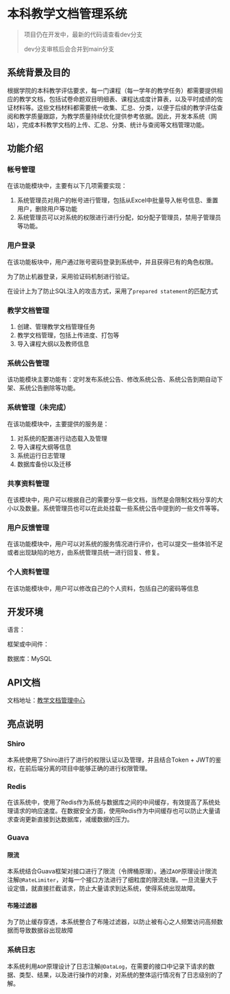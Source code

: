# 本科教学文档管理系统

> 项目仍在开发中，最新的代码请查看dev分支
> 
> dev分支审核后会合并到main分支

## 系统背景及目的

根据学院的本科教学评估要求，每一门课程（每一学年的教学任务）都需要提供相应的教学文档，包括试卷命题双目明细表、课程达成度计算表，以及平时成绩的佐证材料等。这些文档材料都需要统一收集、汇总、分类，以便于后续的教学评估查阅和教学质量跟踪，为教学质量持续优化提供参考依据。因此，开发本系统（网站），完成本科教学文档的上传、汇总、分类、统计与查阅等文档管理功能。

## 功能介绍

### 帐号管理

在该功能模块中，主要有以下几项需要实现：

1. 系统管理员对用户的帐号进行管理，包括从Excel中批量导入帐号信息、重置用户，删除用户等功能
2. 系统管理员可以对系统的权限进行进行分配，如分配子管理员，禁用子管理员等功能。

### 用户登录

在该功能板块中，用户通过账号密码登录到系统中，并且获得已有的角色权限。

为了防止机器登录，采用验证码机制进行验证。

在设计上为了防止SQL注入的攻击方式，采用了`prepared statement`的匹配方式

### 教学文档管理

1. 创建、管理教学文档管理任务
2. 教学文档管理，包括上传进度、打包等
3. 导入课程大纲以及教师信息

### 系统公告管理

该功能模块主要功能有：定时发布系统公告、修改系统公告、系统公告到期自动下架、系统公告删除等功能。

### 系统管理（未完成）

在该功能模块中，主要提供的服务是：

1. 对系统的配置进行动态载入及管理
2. 导入课程大纲等信息
3. 系统运行日志管理
4. 数据库备份以及迁移

### 共享资料管理

在该模块中，用户可以根据自己的需要分享一些文档，当然是会限制文档分享的大小以及数量。系统管理员也可以在此处挂载一些系统公告中提到的一些文件等等。

### 用户反馈管理

在该功能模块中，用户可以对系统的服务情况进行评价，也可以提交一些体验不足或者出现缺陷的地方，由系统管理员统一进行回复、修复。

### 个人资料管理

在该功能模块中，用户可以修改自己的个人资料，包括自己的密码等信息

## 开发环境

语言：

框架或中间件：

数据库：MySQL

## API文档

文档地址：[教学文档管理中心](https://console-docs.apipost.cn/preview/87327b6fd6408173/14b79967c33ea967)

## 亮点说明

### Shiro

本系统使用了Shiro进行了进行的权限认证以及管理，并且结合Token + JWT的鉴权，在前后端分离的项目中能够正确的进行权限管理。

### Redis

在该系统中，使用了Redis作为系统与数据库之间的中间缓存，有效提高了系统处理请求的响应速度。在数据安全方面，使用Redis作为中间缓存也可以防止大量请求查询更新直接到达数据库，减缓数据的压力。

### Guava

#### 限流

本系统结合Guava框架对接口进行了限流（令牌桶原理）。通过`AOP`原理设计限流注解`@RateLimiter`，对每一个接口方法进行了细粒度的限流处理。一旦流量大于设定值，就直接拦截请求，防止大量请求到达系统，使得系统出现故障。

#### 布隆过滤器

为了防止缓存穿透，本系统整合了布隆过滤器，以防止被有心之人频繁访问高频数据而导致数据谷出现故障


### 系统日志

本系统利用`AOP`原理设计了日志注解`@DataLog`，在需要的接口中记录下请求的数据、类型、结果，以及进行操作的对象，对系统的整体运行情况有了日志级别的了解。